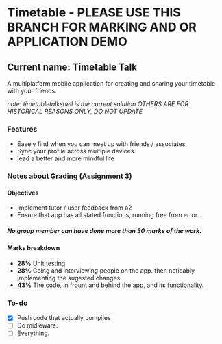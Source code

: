 # Timetable - PLEASE USE THIS BRANCH FOR MARKING AND OR APPLICATION DEMO

## Current name: __Timetable Talk__

A multiplatform mobile application for creating and sharing your timetable with your friends.

 _note: timetabletalkshell is the current solution OTHERS ARE FOR HISTORICAL REASONS ONLY, DO NOT UPDATE_
 
### Features
- Easely find when you can meet up with friends / associates.
- Sync your profile across multiple devices.
- lead a better and more mindful life

### Notes about Grading (Assignment 3)

#### Objectives
- Implement tutor / user feedback from a2
- Ensure that app has all stated functions, running free from error...

##### No group member can have done more than 30 marks of the work.

#### Marks breakdown
- **28%** Unit testing
- **28%** Going and interviewing people on the app. then noticably implementing the sugested changes.
- **43%** The code, in frount and behind the app, and its functionality.

### To-do
- [x] Push code that actually compiles
- [ ] Do midleware.
- [ ] Everything.
